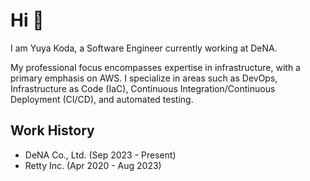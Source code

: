 # Hi :wave:

I am Yuya Koda, a Software Engineer currently working at DeNA.

My professional focus encompasses expertise in infrastructure, with a primary emphasis on AWS. I specialize in areas such as DevOps, Infrastructure as Code (IaC), Continuous Integration/Continuous Deployment (CI/CD), and automated testing.

## Work History

- DeNA Co., Ltd. (Sep 2023 - Present)
- Retty Inc. (Apr 2020 - Aug 2023)
